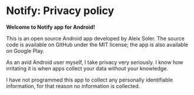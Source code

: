# Notify: Privacy policy
**Welcome to Notify app for Android!**

This is an open source Android app developed by Aleix Soler. The source code is available on GitHub under the MIT license; the app is also available on Google Play.

As an avid Android user myself, I take privacy very seriously. I know how irritating it is when apps collect your data without your knowledge.

I have not programmed this app to collect any personally identifiable information, for that reason no information is collected.
